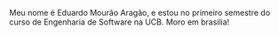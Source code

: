 Meu nome é Eduardo Mourão Aragão, e estou no primeiro semestre do curso de Engenharia de Software na UCB. Moro em brasilia!